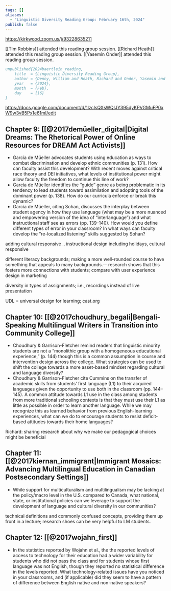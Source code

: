 ```yaml
---
tags: []
aliases:
  - "Linguistic Diversity Reading Group: February 16th, 2024"
publish: false
---
```

https://kirkwood.zoom.us/j/93228635211

[[Tim Robbins]] attended this reading group session.
[[Richard Heath]] attended this reading group session.
[[Yasemin Onder]] attended this reading group session.

```bibtex
unpublished{2024baertlein_reading,
	title  = {Linguistic Diversity Reading Group},
	author = {Denny, William and Heath, Richard and Onder, Yasemin and Robbins, Timothy and Park, Seo Jung},
	year   = {2024},
	month  = {Feb},
	day    = {16}
}
```

https://docs.google.com/document/d/1lzcIsQXsWQIJY395dyKPVGMuFP0xW9w3vB5Px1e61mI/edit

## Chapter 9: [[@2017demüeller_digital|Digital Dreams: The Rhetorical Power of Online Resources for DREAM Act Activists]]

- García de Müeller advocates students using education as ways to combat discrimination and develop ethnic communities (p. 131). How can faculty assist this development? With recent moves against critical race theory and DEI initiatives, what levels of institutional power might allow faculty the freedom to continue this line of work?
- García de Müeller identifies the “guide” genre as being problematic in its tendency to lead students toward assimilation and adopting tools of the dominant power (p. 138). How do our curricula enforce or break this dynamic?
- García de Müeller, citing Sohan, discusses the interplay between student agency in how they use language (what may be a more nuanced and empowering version of the idea of “interlanguage”) and what instructional staff see as errors (pp. 139–140). How would you define different types of error in your classroom? In what ways can faculty develop the “re-localized listening” skills suggested by Sohan?


adding cultural responsive .. instructional design
including holidays, cultural responsive 

different literacy backgrounds; making a more well-rounded course to have something that appeals to many backgrounds.-- research shows that this fosters more connections with students; compare with user experience design in marketing

diversity in types of assignments; i.e., recordings instead of live presentation

UDL = universal design for learning; cast.org




## Chapter 10: [[@2017choudhury_begali|Bengali-Speaking Multilingual Writers in Transition into Community College]]

- Choudhury & Garrison-Fletcher remind readers that linguistic minority students are not a “monolithic group with a homogeneous educational experience,” (p. 144) though this is a common assumption in course and intervention design across the college. What strategies can be used to shift the college towards a more asset-based mindset regarding cultural and language diversity?
- Choudhury & Garrison-Fletcher cite Cummins on the transfer of academic skills from students’ first language (L1) to their acquired languages given the opportunity to use both in the classroom (pp. 144–145). A common attitude towards L1 use in the class among students from more traditional schooling contexts is that they must use their L1 as little as possible in order to learn another language. While we may recognize this as learned behavior from previous English-learning experiences, what can we do to encourage students to resist deficit-based attitudes towards their home languages?

Richard: sharing research about why we make our pedagogical choices might be beneficial

## Chapter 11: [[@2017kiernan_immigrant|Immigrant Mosaics: Advancing Multilingual Education in Canadian Postsecondary Settings]]

- While support for multiculturalism and multilingualism may be lacking at the policy/macro level in the U.S. compared to Canada, what national, state, or institutional policies can we leverage to support the development of language and cultural diversity in our communities?

technical definitions and commonly confused concepts, providing them up front in a lecture; research shoes can be very helpful to LM students.

## Chapter 12: [[@2017wojahn_first]]

- In the statistics reported by Wojahn et al., the the reported levels of access to technology for their education had a wider variability for students who did not pass the class and for students whose first language was not English, though they reported no statistical difference in the levels reported. What technology-related issues have you noticed in your classrooms, and (if applicable) did they seem to have a pattern of difference between English native and non-native speakers?
